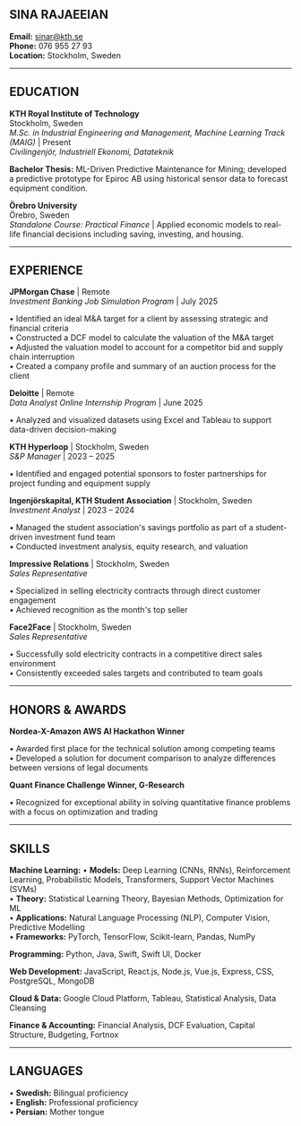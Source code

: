

## **SINA RAJAEEIAN**
**Email:** sinar@kth.se  
**Phone:** 076 955 27 93  
**Location:** Stockholm, Sweden

---

## **EDUCATION**

**KTH Royal Institute of Technology**  
Stockholm, Sweden  
*M.Sc. in Industrial Engineering and Management, Machine Learning Track (MAIG)* | Present  
*Civilingenjör, Industriell Ekonomi, Datateknik*

**Bachelor Thesis:** ML-Driven Predictive Maintenance for Mining; developed a predictive prototype for Epiroc AB using historical sensor data to forecast equipment condition.

**Örebro University**  
Örebro, Sweden  
*Standalone Course: Practical Finance* | Applied economic models to real-life financial decisions including saving, investing, and housing.

---

## **EXPERIENCE**

**JPMorgan Chase** | Remote  
*Investment Banking Job Simulation Program* | July 2025

• Identified an ideal M&A target for a client by assessing strategic and financial criteria  
• Constructed a DCF model to calculate the valuation of the M&A target  
• Adjusted the valuation model to account for a competitor bid and supply chain interruption  
• Created a company profile and summary of an auction process for the client  

**Deloitte** | Remote  
*Data Analyst Online Internship Program* | June 2025

• Analyzed and visualized datasets using Excel and Tableau to support data-driven decision-making  

**KTH Hyperloop** | Stockholm, Sweden  
*S&P Manager* | 2023 – 2025

• Identified and engaged potential sponsors to foster partnerships for project funding and equipment supply  

**Ingenjörskapital, KTH Student Association** | Stockholm, Sweden  
*Investment Analyst* | 2023 – 2024

• Managed the student association's savings portfolio as part of a student-driven investment fund team  
• Conducted investment analysis, equity research, and valuation  

**Impressive Relations** | Stockholm, Sweden  
*Sales Representative*

• Specialized in selling electricity contracts through direct customer engagement  
• Achieved recognition as the month's top seller  

**Face2Face** | Stockholm, Sweden  
*Sales Representative*

• Successfully sold electricity contracts in a competitive direct sales environment  
• Consistently exceeded sales targets and contributed to team goals  

---

## **HONORS & AWARDS**

**Nordea-X-Amazon AWS AI Hackathon Winner**

• Awarded first place for the technical solution among competing teams  
• Developed a solution for document comparison to analyze differences between versions of legal documents  

**Quant Finance Challenge Winner, G-Research**

• Recognized for exceptional ability in solving quantitative finance problems with a focus on optimization and trading  

---

## **SKILLS**

**Machine Learning:**
• **Models:** Deep Learning (CNNs, RNNs), Reinforcement Learning, Probabilistic Models, Transformers, Support Vector Machines (SVMs)  
• **Theory:** Statistical Learning Theory, Bayesian Methods, Optimization for ML  
• **Applications:** Natural Language Processing (NLP), Computer Vision, Predictive Modelling  
• **Frameworks:** PyTorch, TensorFlow, Scikit-learn, Pandas, NumPy  

**Programming:** Python, Java, Swift, Swift UI, Docker  

**Web Development:** JavaScript, React.js, Node.js, Vue.js, Express, CSS, PostgreSQL, MongoDB  

**Cloud & Data:** Google Cloud Platform, Tableau, Statistical Analysis, Data Cleansing  

**Finance & Accounting:** Financial Analysis, DCF Evaluation, Capital Structure, Budgeting, Fortnox  

---

## **LANGUAGES**

• **Swedish:** Bilingual proficiency  
• **English:** Professional proficiency  
• **Persian:** Mother tongue  


